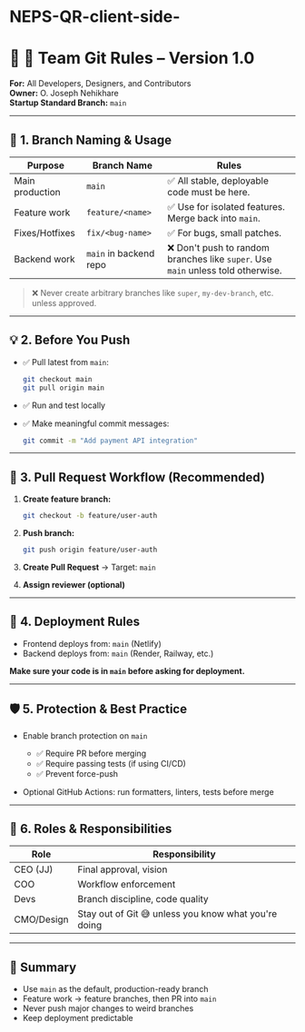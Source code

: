 # NEPS-QR-client-side-
# 🧾 🔐 Team Git Rules – Version 1.0
**For:** All Developers, Designers, and Contributors  
**Owner:** O. Joseph Nehikhare  
**Startup Standard Branch:** `main`

---

## 🧱 1. Branch Naming & Usage

| Purpose         | Branch Name           | Rules |
|----------------|-----------------------|-------|
| Main production | `main`                | ✅ All stable, deployable code must be here. |
| Feature work    | `feature/<name>`      | ✅ Use for isolated features. Merge back into `main`. |
| Fixes/Hotfixes  | `fix/<bug-name>`      | ✅ For bugs, small patches. |
| Backend work    | `main` in backend repo| ❌ Don't push to random branches like `super`. Use `main` unless told otherwise. |

> ❌ Never create arbitrary branches like `super`, `my-dev-branch`, etc. unless approved.

---

## 💡 2. Before You Push

- ✅ Pull latest from `main`:
  ```bash
  git checkout main
  git pull origin main
  ```

- ✅ Run and test locally

- ✅ Make meaningful commit messages:
  ```bash
  git commit -m "Add payment API integration"
  ```

---

## 🔁 3. Pull Request Workflow (Recommended)

1. **Create feature branch:**
   ```bash
   git checkout -b feature/user-auth
   ```

2. **Push branch:**
   ```bash
   git push origin feature/user-auth
   ```

3. **Create Pull Request** → Target: `main`

4. **Assign reviewer (optional)**

---

## 🚀 4. Deployment Rules

- Frontend deploys from: `main` (Netlify)
- Backend deploys from: `main` (Render, Railway, etc.)

**Make sure your code is in `main` before asking for deployment.**

---

## 🛡 5. Protection & Best Practice

- Enable branch protection on `main`
  - ✅ Require PR before merging
  - ✅ Require passing tests (if using CI/CD)
  - ✅ Prevent force-push

- Optional GitHub Actions: run formatters, linters, tests before merge

---

## 🧾 6. Roles & Responsibilities

| Role         | Responsibility |
|--------------|----------------|
| CEO (JJ)     | Final approval, vision |
| COO          | Workflow enforcement |
| Devs         | Branch discipline, code quality |
| CMO/Design   | Stay out of Git 😅 unless you know what you're doing |

---

## 📌 Summary

- Use `main` as the default, production-ready branch
- Feature work → feature branches, then PR into `main`
- Never push major changes to weird branches
- Keep deployment predictable

